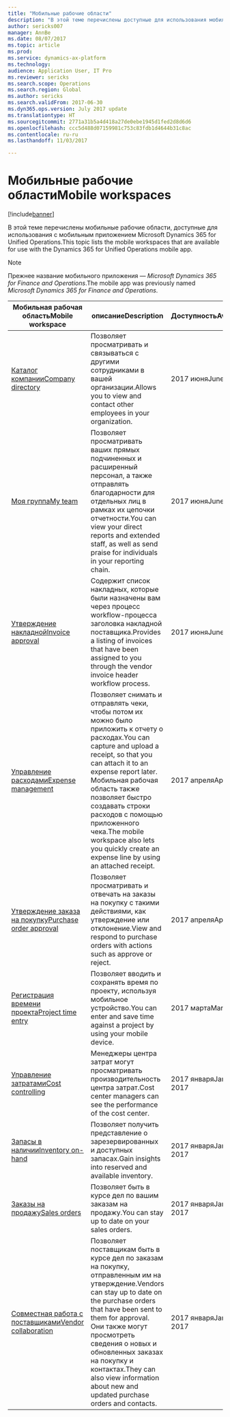 ```yaml
---
title: "Мобильные рабочие области"
description: "В этой теме перечислены доступные для использования мобильные рабочие области."
author: sericks007
manager: AnnBe
ms.date: 08/07/2017
ms.topic: article
ms.prod: 
ms.service: dynamics-ax-platform
ms.technology: 
audience: Application User, IT Pro
ms.reviewer: sericks
ms.search.scope: Operations
ms.search.region: Global
ms.author: sericks
ms.search.validFrom: 2017-06-30
ms.dyn365.ops.version: July 2017 update
ms.translationtype: HT
ms.sourcegitcommit: 2771a31b5a4d418a27de0ebe1945d1fed2d8d6d6
ms.openlocfilehash: ccc5d488d07159981c753c83fdb1d4644b31c8ac
ms.contentlocale: ru-ru
ms.lasthandoff: 11/03/2017

---
```


# <a name="mobile-workspaces"></a><span data-ttu-id="10cb0-103">Мобильные рабочие области</span><span class="sxs-lookup"><span data-stu-id="10cb0-103">Mobile workspaces</span></span>

[!include[banner](../includes/banner.md)]

<span data-ttu-id="10cb0-104">В этой теме перечислены мобильные рабочие области, доступные для использования с мобильным приложением Microsoft Dynamics 365 for Unified Operations.</span><span class="sxs-lookup"><span data-stu-id="10cb0-104">This topic lists the mobile workspaces that are available for use with the Dynamics 365 for Unified Operations mobile app.</span></span>

> [!NOTE]
> <span data-ttu-id="10cb0-105">Прежнее название мобильного приложения — *Microsoft Dynamics 365 for Finance and Operations*.</span><span class="sxs-lookup"><span data-stu-id="10cb0-105">The mobile app was previously named *Microsoft Dynamics 365 for Finance and Operations*.</span></span>

| <span data-ttu-id="10cb0-106">Мобильная рабочая область</span><span class="sxs-lookup"><span data-stu-id="10cb0-106">Mobile workspace</span></span>     | <span data-ttu-id="10cb0-107">описание</span><span class="sxs-lookup"><span data-stu-id="10cb0-107">Description</span></span>   | <span data-ttu-id="10cb0-108">Доступность</span><span class="sxs-lookup"><span data-stu-id="10cb0-108">Availability</span></span>   |
|----------------------|---------------|--------------|
|[<span data-ttu-id="10cb0-109">Каталог компании</span><span class="sxs-lookup"><span data-stu-id="10cb0-109">Company directory</span></span>](company-directory-mobile-workspace.md)| <span data-ttu-id="10cb0-110">Позволяет просматривать и связываться с другими сотрудниками в вашей организации.</span><span class="sxs-lookup"><span data-stu-id="10cb0-110">Allows you to view and contact other employees in your organization.</span></span>| <span data-ttu-id="10cb0-111">2017 июня</span><span class="sxs-lookup"><span data-stu-id="10cb0-111">June 2017</span></span> |    
|[<span data-ttu-id="10cb0-112">Моя группа</span><span class="sxs-lookup"><span data-stu-id="10cb0-112">My team</span></span>](manager-self-service-mobile-workspace.md)| <span data-ttu-id="10cb0-113">Позволяет просматривать ваших прямых подчиненных и расширенный персонал, а также отправлять благодарности для отдельных лиц в рамках их цепочки отчетности.</span><span class="sxs-lookup"><span data-stu-id="10cb0-113">You can view your direct reports and extended staff, as well as send praise for individuals in your reporting chain.</span></span>|<span data-ttu-id="10cb0-114">2017 июня</span><span class="sxs-lookup"><span data-stu-id="10cb0-114">June 2017</span></span> |     
|[<span data-ttu-id="10cb0-115">Утверждение накладной</span><span class="sxs-lookup"><span data-stu-id="10cb0-115">Invoice approval</span></span>](invoice-approval-mobile-workspace.md)| <span data-ttu-id="10cb0-116">Содержит список накладных, которые были назначены вам через процесс workflow-процесса заголовка накладной поставщика.</span><span class="sxs-lookup"><span data-stu-id="10cb0-116">Provides a listing of invoices that have been assigned to you through the vendor invoice header workflow process.</span></span>| <span data-ttu-id="10cb0-117">2017 июня</span><span class="sxs-lookup"><span data-stu-id="10cb0-117">June 2017</span></span>   |
| [<span data-ttu-id="10cb0-118">Управление расходами</span><span class="sxs-lookup"><span data-stu-id="10cb0-118">Expense management</span></span>](../../financials/expense-management/expense-management-mobile-workspace.md) | <span data-ttu-id="10cb0-119">Позволяет снимать и отправлять чеки, чтобы потом их можно было приложить к отчету о расходах.</span><span class="sxs-lookup"><span data-stu-id="10cb0-119">You can capture and upload a receipt, so that you can attach it to an expense report later.</span></span> <span data-ttu-id="10cb0-120">Мобильная рабочая область также позволяет быстро создавать строки расходов с помощью приложенного чека.</span><span class="sxs-lookup"><span data-stu-id="10cb0-120">The mobile workspace also lets you quickly create an expense line by using an attached receipt.</span></span> | <span data-ttu-id="10cb0-121">2017 апреля</span><span class="sxs-lookup"><span data-stu-id="10cb0-121">April 2017</span></span> |
| [<span data-ttu-id="10cb0-122">Утверждение заказа на покупку</span><span class="sxs-lookup"><span data-stu-id="10cb0-122">Purchase order approval</span></span>](../../supply-chain/procurement/purchase-order-mobile-workspace.md) | <span data-ttu-id="10cb0-123">Позволяет просматривать и отвечать на заказы на покупку с такими действиями, как утверждение или отклонение.</span><span class="sxs-lookup"><span data-stu-id="10cb0-123">View and respond to purchase orders with actions such as approve or reject.</span></span> | <span data-ttu-id="10cb0-124">2017 апреля</span><span class="sxs-lookup"><span data-stu-id="10cb0-124">April 2017</span></span> |
| [<span data-ttu-id="10cb0-125">Регистрация времени проекта</span><span class="sxs-lookup"><span data-stu-id="10cb0-125">Project time entry</span></span>](../../financials/project-management/project-time-entry-mobile-workspace.md) | <span data-ttu-id="10cb0-126">Позволяет вводить и сохранять время по проекту, используя мобильное устройство.</span><span class="sxs-lookup"><span data-stu-id="10cb0-126">You can enter and save time against a project by using your mobile device.</span></span> | <span data-ttu-id="10cb0-127">2017 марта</span><span class="sxs-lookup"><span data-stu-id="10cb0-127">March 2017</span></span> |
| [<span data-ttu-id="10cb0-128">Управление затратами</span><span class="sxs-lookup"><span data-stu-id="10cb0-128">Cost controlling</span></span>](../../financials/cost-accounting/cost-controlling-mobile-workspace.md)     | <span data-ttu-id="10cb0-129">Менеджеры центра затрат могут просматривать производительность центра затрат.</span><span class="sxs-lookup"><span data-stu-id="10cb0-129">Cost center managers can see the performance of the cost center.</span></span>                                                                                               |  <span data-ttu-id="10cb0-130">2017 января</span><span class="sxs-lookup"><span data-stu-id="10cb0-130">January 2017</span></span>        |
| [<span data-ttu-id="10cb0-131">Запасы в наличии</span><span class="sxs-lookup"><span data-stu-id="10cb0-131">Inventory on-hand</span></span>](../../supply-chain/inventory/inventory-on-hand-mobile-workspace.md)    | <span data-ttu-id="10cb0-132">Позволяет получить представление о зарезервированных и доступных запасах.</span><span class="sxs-lookup"><span data-stu-id="10cb0-132">Gain insights into reserved and available inventory.</span></span>                                                                                                    |   <span data-ttu-id="10cb0-133">2017 января</span><span class="sxs-lookup"><span data-stu-id="10cb0-133">January 2017</span></span>       |
| [<span data-ttu-id="10cb0-134">Заказы на продажу</span><span class="sxs-lookup"><span data-stu-id="10cb0-134">Sales orders</span></span>](../../supply-chain/sales-marketing/sales-orders-mobile-workspace.md)         | <span data-ttu-id="10cb0-135">Позволяет быть в курсе дел по вашим заказам на продажу.</span><span class="sxs-lookup"><span data-stu-id="10cb0-135">You can stay up to date on your sales orders.</span></span>                                                                                                                          |  <span data-ttu-id="10cb0-136">2017 января</span><span class="sxs-lookup"><span data-stu-id="10cb0-136">January 2017</span></span>                  |
| [<span data-ttu-id="10cb0-137">Совместная работа с поставщиками</span><span class="sxs-lookup"><span data-stu-id="10cb0-137">Vendor collaboration</span></span>](../../supply-chain/procurement/vendor-collaboration-mobile-workspace.md) | <span data-ttu-id="10cb0-138">Позволяет поставщикам быть в курсе дел по заказам на покупку, отправленным им на утверждение.</span><span class="sxs-lookup"><span data-stu-id="10cb0-138">Vendors can stay up to date on the purchase orders that have been sent to them for approval.</span></span> <span data-ttu-id="10cb0-139">Они также могут просмотреть сведения о новых и обновленных заказах на покупку и контактах.</span><span class="sxs-lookup"><span data-stu-id="10cb0-139">They can also view information about new and updated purchase orders and contacts.</span></span> |<span data-ttu-id="10cb0-140">2017 января</span><span class="sxs-lookup"><span data-stu-id="10cb0-140">January 2017</span></span>    |


